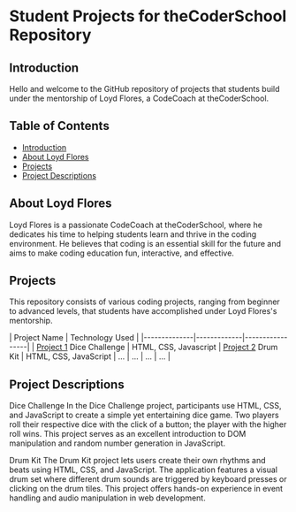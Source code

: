 # Student Projects for theCoderSchool Repository

## Introduction

Hello and welcome to the GitHub repository of projects that students build under the mentorship of Loyd Flores, a CodeCoach at theCoderSchool.

## Table of Contents
- [Introduction](#introduction)
- [About Loyd Flores](#about-loyd-flores)
- [Projects](#projects)
- [Project Descriptions](#project-description)


## About Loyd Flores

Loyd Flores is a passionate CodeCoach at theCoderSchool, where he dedicates his time to helping students learn and thrive in the coding environment. He believes that coding is an essential skill for the future and aims to make coding education fun, interactive, and effective.

## Projects

This repository consists of various coding projects, ranging from beginner to advanced levels, that students have accomplished under Loyd Flores's mentorship.

| Project Name | Technology Used | 
|--------------|-------------|-----------------|
| [Project 1](/Project1/)  Dice Challenge | HTML, CSS, Javascript 
| [Project 2](/Project2/)  Drum Kit    | HTML, CSS, JavaScript
| ...          | ...         | ...             | ...         |

## Project Descriptions
Dice Challenge
In the Dice Challenge project, participants use HTML, CSS, and JavaScript to create a simple yet entertaining dice game. 
Two players roll their respective dice with the click of a button; the player with the higher roll wins. 
This project serves as an excellent introduction to DOM manipulation and random number generation in JavaScript.

Drum Kit
The Drum Kit project lets users create their own rhythms and beats using HTML, CSS, and JavaScript. The application features a visual drum set where different drum sounds are triggered by 
keyboard presses or clicking on the drum tiles. This project offers hands-on experience in event handling and audio manipulation in web development.
